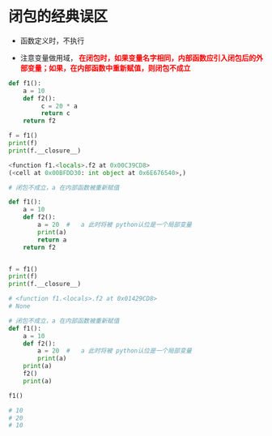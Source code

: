 # 闭包的经典误区

- 函数定义时，不执行
  
- 注意变量做用域，**<font color="red"> 在闭包时，如果变量名字相同，内部函数应引入闭包后的外部变量；如果，在内部函数中重新赋值，则闭包不成立</font>**
```python  
def f1():
    a = 10
    def f2():
         c = 20 * a
         return c
    return f2

f = f1()
print(f)
print(f.__closure__)

<function f1.<locals>.f2 at 0x00C39CD8>
(<cell at 0x00BFDD30: int object at 0x6E676540>,)
```
```python
# 闭包不成立，a 在内部函数被重新赋值

def f1():
    a = 10
    def f2():
        a = 20  #   a 此时将被 python认位是一个局部变量
        print(a)
        return a
    return f2


f = f1()
print(f)
print(f.__closure__)

# <function f1.<locals>.f2 at 0x01429CD8>
# None
```

```python
# 闭包不成立，a 在内部函数被重新赋值
def f1():
    a = 10
    def f2():
        a = 20  #   a 此时将被 python认位是一个局部变量
        print(a)
    print(a)
    f2()
    print(a)

f1()

# 10
# 20
# 10
```